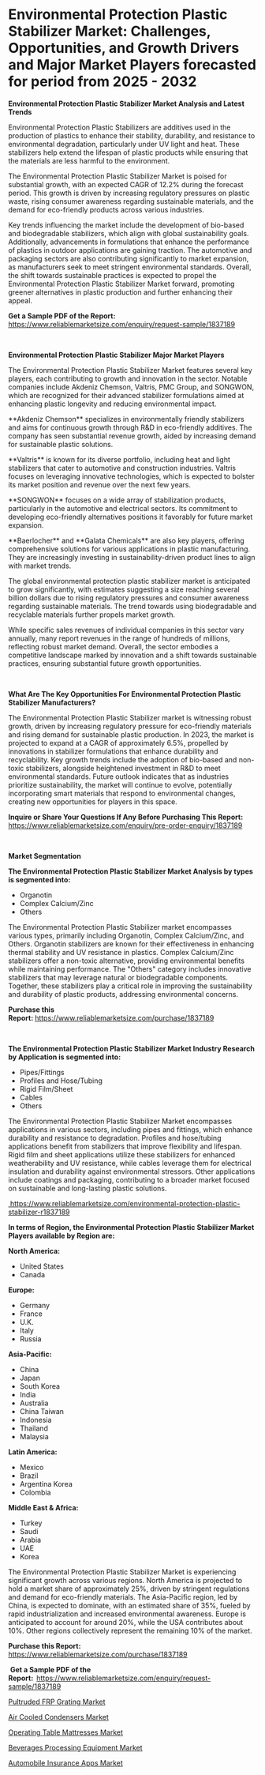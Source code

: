 <p><h1>Environmental Protection Plastic Stabilizer Market: Challenges, Opportunities, and Growth Drivers and Major Market Players forecasted for period from 2025 - 2032</h1></p><p><strong>Environmental Protection Plastic Stabilizer Market Analysis and Latest Trends</strong></p>
<p><p>Environmental Protection Plastic Stabilizers are additives used in the production of plastics to enhance their stability, durability, and resistance to environmental degradation, particularly under UV light and heat. These stabilizers help extend the lifespan of plastic products while ensuring that the materials are less harmful to the environment. </p><p>The Environmental Protection Plastic Stabilizer Market is poised for substantial growth, with an expected CAGR of 12.2% during the forecast period. This growth is driven by increasing regulatory pressures on plastic waste, rising consumer awareness regarding sustainable materials, and the demand for eco-friendly products across various industries. </p><p>Key trends influencing the market include the development of bio-based and biodegradable stabilizers, which align with global sustainability goals. Additionally, advancements in formulations that enhance the performance of plastics in outdoor applications are gaining traction. The automotive and packaging sectors are also contributing significantly to market expansion, as manufacturers seek to meet stringent environmental standards. Overall, the shift towards sustainable practices is expected to propel the Environmental Protection Plastic Stabilizer Market forward, promoting greener alternatives in plastic production and further enhancing their appeal.</p></p>
<p><strong>Get a Sample PDF of the Report:&nbsp;</strong> <a href="https://www.reliablemarketsize.com/enquiry/request-sample/1837189?utm_campaign=2242&utm_medium=2&utm_source=Github&utm_content=ia&utm_term=03022025&utm_id=environmental-protection-plastic-stabilizer">https://www.reliablemarketsize.com/enquiry/request-sample/1837189</a></p>
<p>&nbsp;</p>
<p><strong>Environmental Protection Plastic Stabilizer Major Market Players</strong></p>
<p><p>The Environmental Protection Plastic Stabilizer Market features several key players, each contributing to growth and innovation in the sector. Notable companies include Akdeniz Chemson, Valtris, PMC Group, and SONGWON, which are recognized for their advanced stabilizer formulations aimed at enhancing plastic longevity and reducing environmental impact.</p><p>**Akdeniz Chemson** specializes in environmentally friendly stabilizers and aims for continuous growth through R&D in eco-friendly additives. The company has seen substantial revenue growth, aided by increasing demand for sustainable plastic solutions. </p><p>**Valtris** is known for its diverse portfolio, including heat and light stabilizers that cater to automotive and construction industries. Valtris focuses on leveraging innovative technologies, which is expected to bolster its market position and revenue over the next few years.</p><p>**SONGWON** focuses on a wide array of stabilization products, particularly in the automotive and electrical sectors. Its commitment to developing eco-friendly alternatives positions it favorably for future market expansion.</p><p>**Baerlocher** and **Galata Chemicals** are also key players, offering comprehensive solutions for various applications in plastic manufacturing. They are increasingly investing in sustainability-driven product lines to align with market trends.</p><p>The global environmental protection plastic stabilizer market is anticipated to grow significantly, with estimates suggesting a size reaching several billion dollars due to rising regulatory pressures and consumer awareness regarding sustainable materials. The trend towards using biodegradable and recyclable materials further propels market growth.</p><p>While specific sales revenues of individual companies in this sector vary annually, many report revenues in the range of hundreds of millions, reflecting robust market demand. Overall, the sector embodies a competitive landscape marked by innovation and a shift towards sustainable practices, ensuring substantial future growth opportunities.</p></p>
<p>&nbsp;</p>
<p><strong>What Are The Key Opportunities For Environmental Protection Plastic Stabilizer Manufacturers?</strong></p>
<p><p>The Environmental Protection Plastic Stabilizer market is witnessing robust growth, driven by increasing regulatory pressure for eco-friendly materials and rising demand for sustainable plastic production. In 2023, the market is projected to expand at a CAGR of approximately 6.5%, propelled by innovations in stabilizer formulations that enhance durability and recyclability. Key growth trends include the adoption of bio-based and non-toxic stabilizers, alongside heightened investment in R&D to meet environmental standards. Future outlook indicates that as industries prioritize sustainability, the market will continue to evolve, potentially incorporating smart materials that respond to environmental changes, creating new opportunities for players in this space.</p></p>
<p><strong>Inquire or Share Your Questions If Any Before Purchasing This Report:</strong> <a href="https://www.reliablemarketsize.com/enquiry/pre-order-enquiry/1837189?utm_campaign=2242&utm_medium=2&utm_source=Github&utm_content=ia&utm_term=03022025&utm_id=environmental-protection-plastic-stabilizer">https://www.reliablemarketsize.com/enquiry/pre-order-enquiry/1837189</a></p>
<p>&nbsp;</p>
<p><strong>Market Segmentation</strong></p>
<p><strong>The Environmental Protection Plastic Stabilizer Market Analysis by types is segmented into:</strong></p>
<p><ul><li>Organotin</li><li>Complex Calcium/Zinc</li><li>Others</li></ul></p>
<p><p>The Environmental Protection Plastic Stabilizer market encompasses various types, primarily including Organotin, Complex Calcium/Zinc, and Others. Organotin stabilizers are known for their effectiveness in enhancing thermal stability and UV resistance in plastics. Complex Calcium/Zinc stabilizers offer a non-toxic alternative, providing environmental benefits while maintaining performance. The "Others" category includes innovative stabilizers that may leverage natural or biodegradable components. Together, these stabilizers play a critical role in improving the sustainability and durability of plastic products, addressing environmental concerns.</p></p>
<p><strong>Purchase this Report:&nbsp;</strong><a href="https://www.reliablemarketsize.com/purchase/1837189?utm_campaign=2242&utm_medium=2&utm_source=Github&utm_content=ia&utm_term=03022025&utm_id=environmental-protection-plastic-stabilizer">https://www.reliablemarketsize.com/purchase/1837189</a></p>
<p>&nbsp;</p>
<p><strong>The Environmental Protection Plastic Stabilizer Market Industry Research by Application is segmented into:</strong></p>
<p><ul><li>Pipes/Fittings</li><li>Profiles and Hose/Tubing</li><li>Rigid Film/Sheet</li><li>Cables</li><li>Others</li></ul></p>
<p><p>The Environmental Protection Plastic Stabilizer Market encompasses applications in various sectors, including pipes and fittings, which enhance durability and resistance to degradation. Profiles and hose/tubing applications benefit from stabilizers that improve flexibility and lifespan. Rigid film and sheet applications utilize these stabilizers for enhanced weatherability and UV resistance, while cables leverage them for electrical insulation and durability against environmental stressors. Other applications include coatings and packaging, contributing to a broader market focused on sustainable and long-lasting plastic solutions.</p></p>
<p><a href="https://www.reliablemarketsize.com/environmental-protection-plastic-stabilizer-r1837189?utm_campaign=2242&utm_medium=2&utm_source=Github&utm_content=ia&utm_term=03022025&utm_id=environmental-protection-plastic-stabilizer">&nbsp;https://www.reliablemarketsize.com/environmental-protection-plastic-stabilizer-r1837189</a></p>
<p><strong>In terms of Region, the Environmental Protection Plastic Stabilizer Market Players available by Region are:</strong></p>
<p>
    <p> <strong> North America: </strong>
        <ul>
            <li>United States</li>
            <li>Canada</li>
        </ul>
        </p> 
    <p> <strong> Europe: </strong>
        <ul>
            <li>Germany</li>
            <li>France</li>
            <li>U.K.</li>
            <li>Italy</li>
            <li>Russia</li>
        </ul>
        </p> 
    <p> <strong> Asia-Pacific: </strong>
        <ul>
            <li>China</li>
            <li>Japan</li>
            <li>South Korea</li>
            <li>India</li>
            <li>Australia</li>
            <li>China Taiwan</li>
            <li>Indonesia</li>
            <li>Thailand</li>
            <li>Malaysia</li>
        </ul>
        </p> 
    <p> <strong> Latin America: </strong>
        <ul>
            <li>Mexico</li>
            <li>Brazil</li>
            <li>Argentina Korea</li>
            <li>Colombia</li>
        </ul>
        </p> 
    <p> <strong> Middle East & Africa: </strong>
        <ul>
            <li>Turkey</li>
            <li>Saudi</li>
            <li>Arabia</li>
            <li>UAE</li>
            <li>Korea</li>
        </ul>
    </p>
    </p>
<p><p>The Environmental Protection Plastic Stabilizer Market is experiencing significant growth across various regions. North America is projected to hold a market share of approximately 25%, driven by stringent regulations and demand for eco-friendly materials. The Asia-Pacific region, led by China, is expected to dominate, with an estimated share of 35%, fueled by rapid industrialization and increased environmental awareness. Europe is anticipated to account for around 20%, while the USA contributes about 10%. Other regions collectively represent the remaining 10% of the market.</p></p>
<p><strong>Purchase this Report: </strong><a href="https://www.reliablemarketsize.com/purchase/1837189?utm_campaign=2242&utm_medium=2&utm_source=Github&utm_content=ia&utm_term=03022025&utm_id=environmental-protection-plastic-stabilizer">https://www.reliablemarketsize.com/purchase/1837189</a></p>
<p>&nbsp;<strong>Get a Sample PDF of the Report:&nbsp;&nbsp;</strong><a href="https://www.reliablemarketsize.com/enquiry/request-sample/1837189?utm_campaign=2242&utm_medium=2&utm_source=Github&utm_content=ia&utm_term=03022025&utm_id=environmental-protection-plastic-stabilizer">https://www.reliablemarketsize.com/enquiry/request-sample/1837189</a></p>
<p><strong></strong></p>
<p><p><a href="https://www.linkedin.com/pulse/how-pultruded-frp-grating-market-projected-soar-size-share-h2oxe?utm_campaign=2242&utm_medium=2&utm_source=Github&utm_content=ia&utm_term=03022025&utm_id=environmental-protection-plastic-stabilizer">Pultruded FRP Grating Market</a></p><p><a href="https://www.linkedin.com/pulse/air-cooled-condensers-market-trends-prediction-ofthe-cagr117from-sjrye?utm_campaign=2242&utm_medium=2&utm_source=Github&utm_content=ia&utm_term=03022025&utm_id=environmental-protection-plastic-stabilizer">Air Cooled Condensers Market</a></p><p><a href="https://www.linkedin.com/pulse/operating-table-mattresses-market-report-mines-projected-cagr-lxkje?utm_campaign=2242&utm_medium=2&utm_source=Github&utm_content=ia&utm_term=03022025&utm_id=environmental-protection-plastic-stabilizer">Operating Table Mattresses Market</a></p><p><a href="https://www.linkedin.com/pulse/in-depth-beverages-processing-equipment-market-review-business-vsgjf?utm_campaign=2242&utm_medium=2&utm_source=Github&utm_content=ia&utm_term=03022025&utm_id=environmental-protection-plastic-stabilizer">Beverages Processing Equipment Market</a></p><p><a href="https://www.linkedin.com/pulse/global-automobile-insurance-apps-market-opportunities-challenges2025-tssic?utm_campaign=2242&utm_medium=2&utm_source=Github&utm_content=ia&utm_term=03022025&utm_id=environmental-protection-plastic-stabilizer">Automobile Insurance Apps Market</a></p></p>
